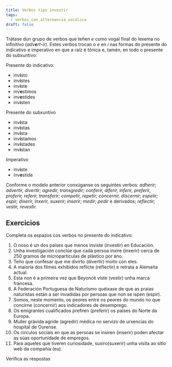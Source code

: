 ```yaml
---
title: Verbos tipo investir
tags:
  - verbos_con_alternancia_vocálica
draft: false
---
```

Trátase dun grupo de verbos que teñen *e* como vogal final do lexema no infinitivo (*adv**e**rt-ir).* Estes verbos trocan o *e* en *i* nas formas do presente do indicativo e imperativo en que a raíz é tónica e, tamén, en todo o presente do subxuntivo:

Presente do indicativo:

* inv**i**sto
* inv**i**stes
* inv**i**ste
* inv**e**stimos
* inv**e**stides
* inv**i**sten

Presente do subxuntivo

* inv**i**sta
* inv**i**stas
* inv**i**sta
* inv**i**stamos
* inv**i**stades
* inv**i**stan

Imperativo

* inv**i**ste
* inv**e**stide

Conforme o modelo anterior conxúganse os seguintes verbos: *adherir; advertir, divertir; agredir, transgredir; conferir, diferir, inferir, preferir, proferir, referir, transferir; competir, repetir; concernir, discernir; espelir; espir; dixerir, inxerir, suxerir; inserir; medir; pedir* e derivados; *reflectir; vestir, revestir.*

## Exercicios

Completa os espazos cos verbos no presente do indicativo:

1. O noso é un dos países que menos <e-answer>inviste</e-answer> (investir) en Educación.
2. Unha investigación conclúe que cada persoa <e-answer>inxire</e-answer> (inxerir) cerca de 250 gramos de micropartículas de plástico por ano.
3. Teño que confesar que me <e-answer>divirto</e-answer> (divertir) moito con eles.
4. A maioría dos filmes exhibidos <e-answer>reflicte</e-answer> (reflectir) e retrata a Alemaña actual.
5. Esta non é a primeira vez que Beyoncé <e-answer>viste</e-answer> (vestir) unha marca francesa.
6. A Federación Portuguesa de Naturismo quéixase de que as praias naturistas están a ser invadidas por persoas que non se <e-answer>ispen</e-answer> (espir).
7. Somos, neste momento, os peores entre os peores do mundo no que <e-answer>concirne</e-answer> (concernir) aos indicadores de desemprego.
8. Os emigrantes cualificados <e-answer>prefiren</e-answer> (preferir) os países do Norte da Europa.
9. Muller grávida <e-answer>agride</e-answer> (agredir) médica no servizo de urxencias do hospital de Ourense.
10. Os círculos sociais en que as persoas se <e-answer>insiren</e-answer> (inserir) poden afectar as súas oportunidade de empregos.
11. Para aqueles que tiveren curiosidade, <e-answer>suxiro</e-answer>(suxerir) unha visita ao sitio web da compañía (eu).

<e-validate>Verifica as respostas</e-validate>